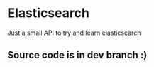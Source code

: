 # Elasticsearch
Just a small API to try and learn elasticsearch

## Source code is in dev branch :)
